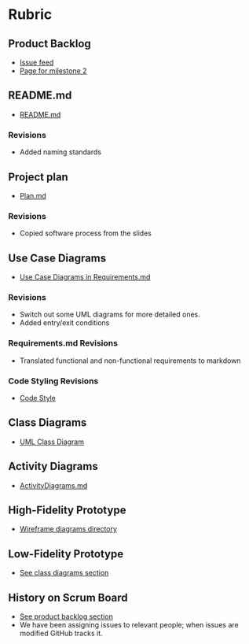 # Rubric

## Product Backlog

* [Issue feed](https://github.com/FourYards/yard-work-marketplace/issues)
* [Page for milestone 2](https://github.com/FourYards/yard-work-marketplace/milestone/1)

## README.md

* [README.md](https://github.com/FourYards/yard-work-marketplace/blob/main/README.md)

### Revisions

* Added naming standards

## Project plan

* [Plan.md](https://github.com/FourYards/yard-work-marketplace/blob/main/docs/Plan.md)

### Revisions

* Copied software process from the slides

## Use Case Diagrams

* [Use Case Diagrams in Requirements.md](https://github.com/FourYards/yard-work-marketplace/blob/main/docs/Requirements.md#users-and-their-goals)

### Revisions

* Switch out some UML diagrams for more detailed ones.
* Added entry/exit conditions

### Requirements.md Revisions
* Translated functional and non-functional requirements to markdown

### Code Styling Revisions
* [Code Style](https://github.com/FourYards/yard-work-marketplace/blob/main/docs/CodeStyle.md)

## Class Diagrams

* [UML Class Diagram](https://github.com/FourYards/yard-work-marketplace/blob/main/docs/img/uml-class-diagram.svg)

## Activity Diagrams

* [ActivityDiagrams.md](https://github.com/FourYards/yard-work-marketplace/blob/main/docs/ActivityDiagrams.md)

## High-Fidelity Prototype

* [Wireframe diagrams directory](https://github.com/FourYards/yard-work-marketplace/tree/main/docs/LowFidelity)

## Low-Fidelity Prototype

* [See class diagrams section](#class-diagrams)

## History on Scrum Board

* [See product backlog section](#product-backlog)
* We have been assigning issues to relevant people; when issues are modified GitHub tracks it.
